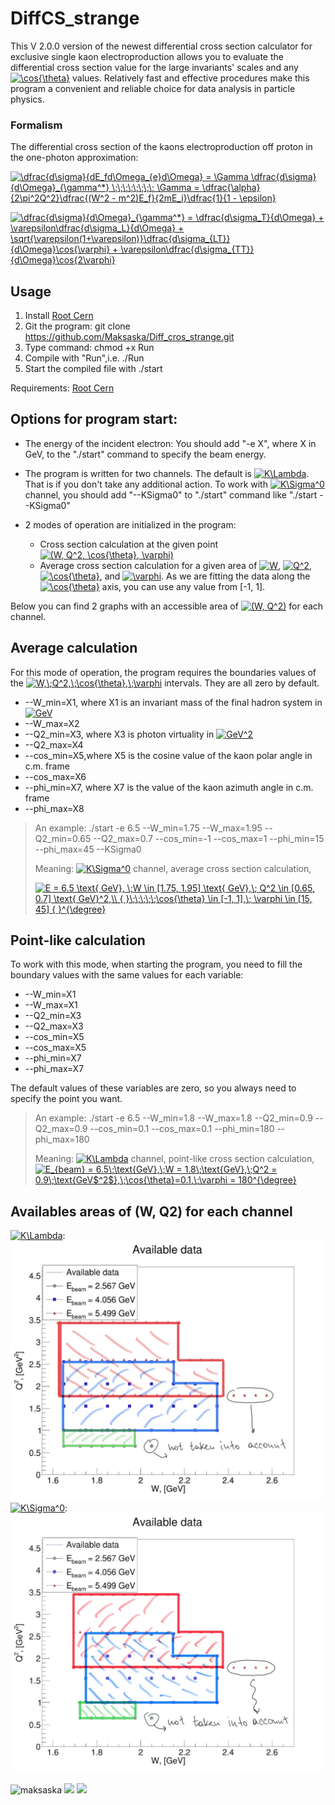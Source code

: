 # DiffCS_strange

This V 2.0.0 version of the newest differential cross section calculator for exclusive single kaon electroproduction allows you to evaluate the differential cross section value for the large invariants' scales and any <a href="https://www.codecogs.com/eqnedit.php?latex=\cos{\theta}" target="_blank"><img src="https://latex.codecogs.com/gif.latex?\cos{\theta}" title="\cos{\theta}" /></a> values. Relatively fast and effective procedures make this program a convenient and reliable choice for data analysis in particle physics.

### Formalism 
The differential cross section of the kaons electroproduction off proton in the one-photon approximation:

<a href="https://www.codecogs.com/eqnedit.php?latex=\dfrac{d\sigma}{dE_fd\Omega_{e}d\Omega}&space;=&space;\Gamma&space;\dfrac{d\sigma}{d\Omega}_{\gamma^*}&space;\;\;\;\;\;\;\;\;&space;\Gamma&space;=&space;\dfrac{\alpha}{2\pi^2Q^2}\dfrac{(W^2&space;-&space;m^2)E_f}{2mE_i}\dfrac{1}{1&space;-&space;\epsilon}" target="_blank"><img src="https://latex.codecogs.com/gif.latex?\dfrac{d\sigma}{dE_fd\Omega_{e}d\Omega}&space;=&space;\Gamma&space;\dfrac{d\sigma}{d\Omega}_{\gamma^*}&space;\;\;\;\;\;\;\;\;&space;\Gamma&space;=&space;\dfrac{\alpha}{2\pi^2Q^2}\dfrac{(W^2&space;-&space;m^2)E_f}{2mE_i}\dfrac{1}{1&space;-&space;\epsilon}" title="\dfrac{d\sigma}{dE_fd\Omega_{e}d\Omega} = \Gamma \dfrac{d\sigma}{d\Omega}_{\gamma^*} \;\;\;\;\;\;\;\; \Gamma = \dfrac{\alpha}{2\pi^2Q^2}\dfrac{(W^2 - m^2)E_f}{2mE_i}\dfrac{1}{1 - \epsilon}" /></a>

<a href="https://www.codecogs.com/eqnedit.php?latex=\dfrac{d\sigma}{d\Omega}_{\gamma^*}&space;=&space;\dfrac{d\sigma_T}{d\Omega}&space;&plus;&space;\varepsilon\dfrac{d\sigma_L}{d\Omega}&space;&plus;&space;\sqrt{\varepsilon(1&plus;\varepsilon)}\dfrac{d\sigma_{LT}}{d\Omega}\cos{\varphi}&space;&plus;&space;\varepsilon\dfrac{d\sigma_{TT}}{d\Omega}\cos{2\varphi}" target="_blank"><img src="https://latex.codecogs.com/gif.latex?\dfrac{d\sigma}{d\Omega}_{\gamma^*}&space;=&space;\dfrac{d\sigma_T}{d\Omega}&space;&plus;&space;\varepsilon\dfrac{d\sigma_L}{d\Omega}&space;&plus;&space;\sqrt{\varepsilon(1&plus;\varepsilon)}\dfrac{d\sigma_{LT}}{d\Omega}\cos{\varphi}&space;&plus;&space;\varepsilon\dfrac{d\sigma_{TT}}{d\Omega}\cos{2\varphi}" title="\dfrac{d\sigma}{d\Omega}_{\gamma^*} = \dfrac{d\sigma_T}{d\Omega} + \varepsilon\dfrac{d\sigma_L}{d\Omega} + \sqrt{\varepsilon(1+\varepsilon)}\dfrac{d\sigma_{LT}}{d\Omega}\cos{\varphi} + \varepsilon\dfrac{d\sigma_{TT}}{d\Omega}\cos{2\varphi}" /></a>

## Usage
1. Install [Root Cern](https://root.cern.ch/building-root)
2. Git the program: git clone https://github.com/Maksaska/Diff_cros_strange.git
3. Type command: chmod +x Run
4. Compile with "Run",i.e. ./Run
5. Start the compiled file with ./start

Requirements: [Root Cern](https://root.cern/)

## Options for program start:
* The energy of the incident electron:
You should add "-e X", where X in GeV, to the "./start" command to specify the beam energy.
* The program is written for two channels. The default is <a href="https://www.codecogs.com/eqnedit.php?latex=K\Lambda" target="_blank"><img src="https://latex.codecogs.com/gif.latex?K\Lambda" title="K\Lambda" /></a>. That is if you don't take any additional action.
To work with <a href="https://www.codecogs.com/eqnedit.php?latex=K\Sigma^0" target="_blank"><img src="https://latex.codecogs.com/gif.latex?K\Sigma^0" title="K\Sigma^0" /></a> channel, you should add "--KSigma0" to "./start" command like "./start --KSigma0"

* 2 modes of operation are initialized in the program:
  * Cross section calculation at the given point <a href="https://www.codecogs.com/eqnedit.php?latex=(W,&space;Q^2,&space;\cos{\theta},&space;\varphi)" target="_blank"><img src="https://latex.codecogs.com/gif.latex?(W,&space;Q^2,&space;\cos{\theta},&space;\varphi)" title="(W, Q^2, \cos{\theta}, \varphi)" /></a>
  * Average cross section calculation for a given area of <a href="https://www.codecogs.com/eqnedit.php?latex=W" target="_blank"><img src="https://latex.codecogs.com/gif.latex?W" title="W" /></a>, <a href="https://www.codecogs.com/eqnedit.php?latex=Q^2" target="_blank"><img src="https://latex.codecogs.com/gif.latex?Q^2" title="Q^2" /></a>, <a href="https://www.codecogs.com/eqnedit.php?latex=\cos{\theta}" target="_blank"><img src="https://latex.codecogs.com/gif.latex?\cos{\theta}" title="\cos{\theta}" /></a>, and <a href="https://www.codecogs.com/eqnedit.php?latex=\varphi" target="_blank"><img src="https://latex.codecogs.com/gif.latex?\varphi" title="\varphi" /></a>. As we are fitting the data along the <a href="https://www.codecogs.com/eqnedit.php?latex=\cos{\theta}" target="_blank"><img src="https://latex.codecogs.com/gif.latex?\cos{\theta}" title="\cos{\theta}" /></a> axis, you can use any value from [-1, 1]. 

Below you can find 2 graphs with an accessible area of <a href="https://www.codecogs.com/eqnedit.php?latex=(W,&space;Q^2)" target="_blank"><img src="https://latex.codecogs.com/gif.latex?(W,&space;Q^2)" title="(W, Q^2)" /></a> for each channel.

## Average calculation
For this mode of operation, the program requires the boundaries values of the <a href="https://www.codecogs.com/eqnedit.php?latex=W,\;Q^2,\;\cos{\theta},\;\varphi" target="_blank"><img src="https://latex.codecogs.com/gif.latex?W,\;Q^2,\;\cos{\theta},\;\varphi" title="W,\;Q^2,\;\cos{\theta},\;\varphi" /></a> intervals. They are all zero by default.
* --W_min=X1, where X1 is an invariant mass of the final hadron system in <a href="https://www.codecogs.com/eqnedit.php?latex=GeV" target="_blank"><img src="https://latex.codecogs.com/gif.latex?GeV" title="GeV" /></a>
* --W_max=X2
* --Q2_min=X3, where X3 is photon virtuality in <a href="https://www.codecogs.com/eqnedit.php?latex=GeV^2" target="_blank"><img src="https://latex.codecogs.com/gif.latex?GeV^2" title="GeV^2" /></a>
* --Q2_max=X4
* --cos_min=X5,where X5 is the cosine value of the kaon polar angle in c.m. frame
* --cos_max=X6
* --phi_min=X7, where X7 is the value of the kaon azimuth angle in c.m. frame
* --phi_max=X8

> An example: ./start -e 6.5 --W_min=1.75 --W_max=1.95 --Q2_min=0.65 --Q2_max=0.7 --cos_min=-1 --cos_max=1 --phi_min=15 --phi_max=45 --KSigma0
> 
> Meaning: <a href="https://www.codecogs.com/eqnedit.php?latex=K\Sigma^0" target="_blank"><img src="https://latex.codecogs.com/gif.latex?K\Sigma^0" title="K\Sigma^0" /></a> channel, average cross section calculation, 
> 
> <a href="https://www.codecogs.com/eqnedit.php?latex=E&space;=&space;6.5&space;\text{&space;GeV},&space;\;W&space;\in&space;[1.75,&space;1.95]&space;\text{&space;GeV},\;&space;Q^2&space;\in&space;[0.65,&space;0.7]&space;\text{&space;GeV}^2,\\&space;{&space;}\;\;\;\;\;\cos{\theta}&space;\in&space;[-1,&space;1],\;&space;\varphi&space;\in&space;[15,&space;45]&space;{&space;}^{\degree}" target="_blank"><img src="https://latex.codecogs.com/gif.latex?E&space;=&space;6.5&space;\text{&space;GeV},&space;\;W&space;\in&space;[1.75,&space;1.95]&space;\text{&space;GeV},\;&space;Q^2&space;\in&space;[0.65,&space;0.7]&space;\text{&space;GeV}^2,\\&space;{&space;}\;\;\;\;\;\cos{\theta}&space;\in&space;[-1,&space;1],\;&space;\varphi&space;\in&space;[15,&space;45]&space;{&space;}^{\degree}" title="E = 6.5 \text{ GeV}, \;W \in [1.75, 1.95] \text{ GeV},\; Q^2 \in [0.65, 0.7] \text{ GeV}^2,\\ { }\;\;\;\;\;\cos{\theta} \in [-1, 1],\; \varphi \in [15, 45] { }^{\degree}" /></a>

## Point-like calculation
To work with this mode, when starting the program, you need to fill the boundary values with the same values for each variable:
* --W_min=X1
* --W_max=X1
* --Q2_min=X3
* --Q2_max=X3
* --cos_min=X5
* --cos_max=X5
* --phi_min=X7
* --phi_max=X7

The default values of these variables are zero, so you always need to specify the point you want.
 
> An example: ./start -e 6.5 --W_min=1.8 --W_max=1.8 --Q2_min=0.9 --Q2_max=0.9 --cos_min=0.1 --cos_max=0.1 --phi_min=180 --phi_max=180
> 
> Meaning: <a href="https://www.codecogs.com/eqnedit.php?latex=K\Lambda" target="_blank"><img src="https://latex.codecogs.com/gif.latex?K\Lambda" title="K\Lambda" /></a> channel, point-like cross section calculation, <a href="https://www.codecogs.com/eqnedit.php?latex=E_{beam}&space;=&space;6.5\;\text{GeV},\;W&space;=&space;1.8\;\text{GeV},\;Q^2&space;=&space;0.9\;\text{GeV$^2$},\;\cos{\theta}=0.1,\;\varphi&space;=&space;180^{\degree}" target="_blank"><img src="https://latex.codecogs.com/gif.latex?E_{beam}&space;=&space;6.5\;\text{GeV},\;W&space;=&space;1.8\;\text{GeV},\;Q^2&space;=&space;0.9\;\text{GeV$^2$},\;\cos{\theta}=0.1,\;\varphi&space;=&space;180^{\degree}" title="E_{beam} = 6.5\;\text{GeV},\;W = 1.8\;\text{GeV},\;Q^2 = 0.9\;\text{GeV$^2$},\;\cos{\theta}=0.1,\;\varphi = 180^{\degree}" /></a>

## Availables areas of (W, Q2) for each channel
<a href="https://www.codecogs.com/eqnedit.php?latex=K\Lambda" target="_blank"><img src="https://latex.codecogs.com/gif.latex?K\Lambda" title="K\Lambda" /></a>:
<img src="/pic/KL_int.jpg" alt="KL"/>
<a href="https://www.codecogs.com/eqnedit.php?latex=K\Sigma^0" target="_blank"><img src="https://latex.codecogs.com/gif.latex?K\Sigma^0" title="K\Sigma^0" /></a>:
<img src="/pic/KS_int.jpg" alt="KS"/>

<p align="left"> <img src="https://komarev.com/ghpvc/?username=maksaska&label=Profile%20views&color=0e75b6&style=flat" alt="maksaska" /> <img src="https://img.shields.io/badge/MSU-SINP-blue" /> <img src="https://img.shields.io/badge/JLab-red" /> </p>
